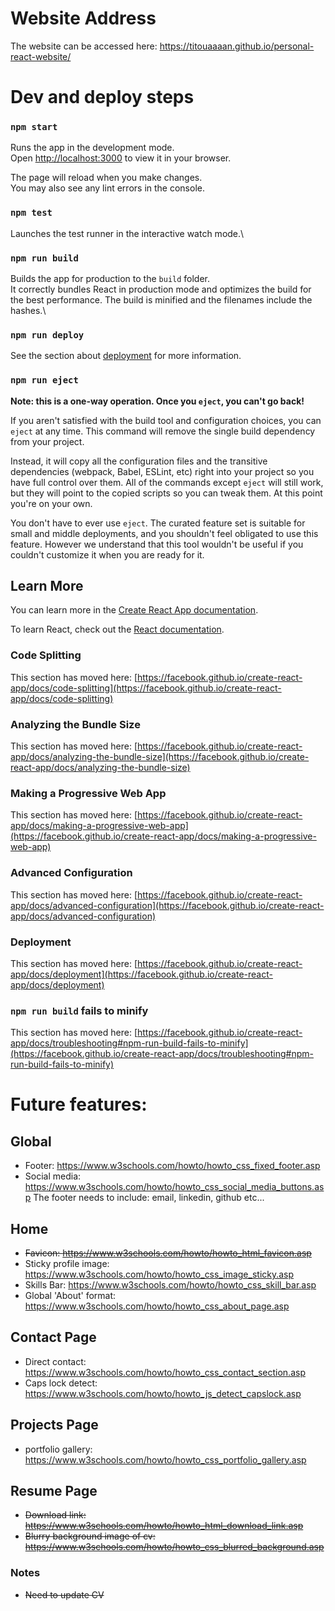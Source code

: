 # Website Address

The website can be accessed here: https://titouaaaan.github.io/personal-react-website/

# Dev and deploy steps

### `npm start`

Runs the app in the development mode.\
Open [http://localhost:3000](http://localhost:3000) to view it in your browser.

The page will reload when you make changes.\
You may also see any lint errors in the console.

### `npm test`

Launches the test runner in the interactive watch mode.\

### `npm run build`

Builds the app for production to the `build` folder.\
It correctly bundles React in production mode and optimizes the build for the best performance. The build is minified and the filenames include the hashes.\

### `npm run deploy`

See the section about [deployment](https://facebook.github.io/create-react-app/docs/deployment) for more information.

### `npm run eject`

**Note: this is a one-way operation. Once you `eject`, you can't go back!**

If you aren't satisfied with the build tool and configuration choices, you can `eject` at any time. This command will remove the single build dependency from your project.

Instead, it will copy all the configuration files and the transitive dependencies (webpack, Babel, ESLint, etc) right into your project so you have full control over them. All of the commands except `eject` will still work, but they will point to the copied scripts so you can tweak them. At this point you're on your own.

You don't have to ever use `eject`. The curated feature set is suitable for small and middle deployments, and you shouldn't feel obligated to use this feature. However we understand that this tool wouldn't be useful if you couldn't customize it when you are ready for it.

## Learn More

You can learn more in the [Create React App documentation](https://facebook.github.io/create-react-app/docs/getting-started).

To learn React, check out the [React documentation](https://reactjs.org/).

### Code Splitting

This section has moved here: [https://facebook.github.io/create-react-app/docs/code-splitting](https://facebook.github.io/create-react-app/docs/code-splitting)

### Analyzing the Bundle Size

This section has moved here: [https://facebook.github.io/create-react-app/docs/analyzing-the-bundle-size](https://facebook.github.io/create-react-app/docs/analyzing-the-bundle-size)

### Making a Progressive Web App

This section has moved here: [https://facebook.github.io/create-react-app/docs/making-a-progressive-web-app](https://facebook.github.io/create-react-app/docs/making-a-progressive-web-app)

### Advanced Configuration

This section has moved here: [https://facebook.github.io/create-react-app/docs/advanced-configuration](https://facebook.github.io/create-react-app/docs/advanced-configuration)

### Deployment

This section has moved here: [https://facebook.github.io/create-react-app/docs/deployment](https://facebook.github.io/create-react-app/docs/deployment)

### `npm run build` fails to minify

This section has moved here: [https://facebook.github.io/create-react-app/docs/troubleshooting#npm-run-build-fails-to-minify](https://facebook.github.io/create-react-app/docs/troubleshooting#npm-run-build-fails-to-minify)

# Future features:

## Global

* Footer: https://www.w3schools.com/howto/howto_css_fixed_footer.asp
* Social media: https://www.w3schools.com/howto/howto_css_social_media_buttons.asp
The footer needs to include: email, linkedin, github etc...

## Home

* ~~Favicon: https://www.w3schools.com/howto/howto_html_favicon.asp~~
* Sticky profile image: https://www.w3schools.com/howto/howto_css_image_sticky.asp
* Skills Bar: https://www.w3schools.com/howto/howto_css_skill_bar.asp
* Global 'About' format: https://www.w3schools.com/howto/howto_css_about_page.asp

## Contact Page

* Direct contact: https://www.w3schools.com/howto/howto_css_contact_section.asp
* Caps lock detect: https://www.w3schools.com/howto/howto_js_detect_capslock.asp

## Projects Page

* portfolio gallery: https://www.w3schools.com/howto/howto_css_portfolio_gallery.asp

## Resume Page

* ~~Download link: https://www.w3schools.com/howto/howto_html_download_link.asp~~
* ~~Blurry background image of cv: https://www.w3schools.com/howto/howto_css_blurred_background.asp~~

### Notes

* ~~Need to update CV~~ 

